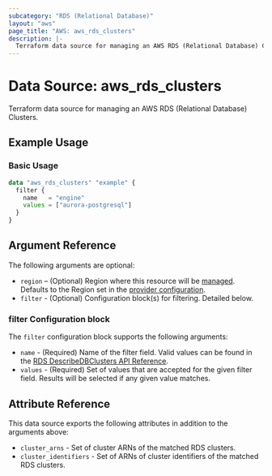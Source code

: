 ```yaml
---
subcategory: "RDS (Relational Database)"
layout: "aws"
page_title: "AWS: aws_rds_clusters"
description: |-
  Terraform data source for managing an AWS RDS (Relational Database) Clusters.
---
```


# Data Source: aws_rds_clusters

Terraform data source for managing an AWS RDS (Relational Database) Clusters.

## Example Usage

### Basic Usage

```terraform
data "aws_rds_clusters" "example" {
  filter {
    name   = "engine"
    values = ["aurora-postgresql"]
  }
}
```

## Argument Reference

The following arguments are optional:

* `region` – (Optional) Region where this resource will be [managed](https://docs.aws.amazon.com/general/latest/gr/rande.html#regional-endpoints). Defaults to the Region set in the [provider configuration](https://registry.terraform.io/providers/hashicorp/aws/latest/docs#aws-configuration-reference).
* `filter` - (Optional) Configuration block(s) for filtering. Detailed below.

### filter Configuration block

The `filter` configuration block supports the following arguments:

* `name` - (Required) Name of the filter field. Valid values can be found in the [RDS DescribeDBClusters API Reference](https://docs.aws.amazon.com/AmazonRDS/latest/APIReference/API_DescribeDBClusters.html).
* `values` - (Required) Set of values that are accepted for the given filter field. Results will be selected if any given value matches.

## Attribute Reference

This data source exports the following attributes in addition to the arguments above:

* `cluster_arns` - Set of cluster ARNs of the matched RDS clusters.
* `cluster_identifiers` - Set of ARNs of cluster identifiers of the matched RDS clusters.
